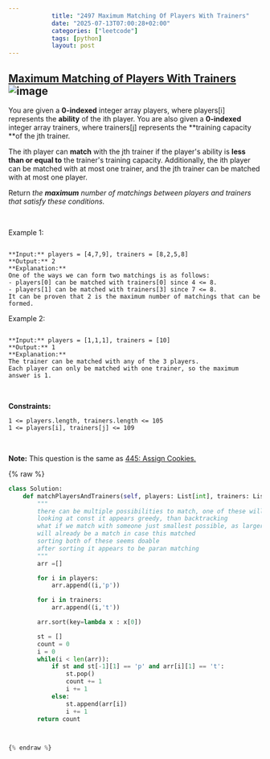 ```yaml
---
            title: "2497 Maximum Matching Of Players With Trainers"
            date: "2025-07-13T07:00:28+02:00"
            categories: ["leetcode"]
            tags: [python]
            layout: post
---
```

            
## [Maximum Matching of Players With Trainers](https://leetcode.com/problems/maximum-matching-of-players-with-trainers) ![image](https://img.shields.io/badge/Difficulty-Medium-orange)

You are given a **0-indexed** integer array players, where players[i] represents the **ability** of the ith player. You are also given a **0-indexed** integer array trainers, where trainers[j] represents the **training capacity **of the jth trainer.

The ith player can **match** with the jth trainer if the player's ability is **less than or equal to** the trainer's training capacity. Additionally, the ith player can be matched with at most one trainer, and the jth trainer can be matched with at most one player.

Return *the **maximum** number of matchings between *players* and *trainers* that satisfy these conditions.*

 

Example 1:

```

**Input:** players = [4,7,9], trainers = [8,2,5,8]
**Output:** 2
**Explanation:**
One of the ways we can form two matchings is as follows:
- players[0] can be matched with trainers[0] since 4 <= 8.
- players[1] can be matched with trainers[3] since 7 <= 8.
It can be proven that 2 is the maximum number of matchings that can be formed.

```

Example 2:

```

**Input:** players = [1,1,1], trainers = [10]
**Output:** 1
**Explanation:**
The trainer can be matched with any of the 3 players.
Each player can only be matched with one trainer, so the maximum answer is 1.

```

 

**Constraints:**

	1 <= players.length, trainers.length <= 105
	1 <= players[i], trainers[j] <= 109

 

**Note:** This question is the same as [ 445: Assign Cookies.](https://leetcode.com/problems/assign-cookies/description/)

{% raw %}
```python
class Solution:
    def matchPlayersAndTrainers(self, players: List[int], trainers: List[int]) -> int:
        """
        there can be multiple possibilities to match, one of these will lead to max
        looking at const it appears greedy, than backtracking
        what if we match with someone just smallest possible, as larger ones
        will already be a match in case this matched
        sorting both of these seems doable
        after sorting it appears to be paran matching
        """
        arr =[]

        for i in players:
            arr.append((i,'p'))

        for i in trainers:
            arr.append((i,'t'))

        arr.sort(key=lambda x : x[0])

        st = []
        count = 0
        i = 0
        while(i < len(arr)):
            if st and st[-1][1] == 'p' and arr[i][1] == 't':
                st.pop()
                count += 1
                i += 1
            else:
                st.append(arr[i])
                i += 1
        return count
            


{% endraw %}

